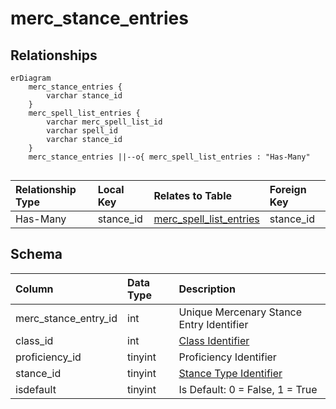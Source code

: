 # merc_stance_entries

## Relationships

```mermaid
erDiagram
    merc_stance_entries {
        varchar stance_id
    }
    merc_spell_list_entries {
        varchar merc_spell_list_id
        varchar spell_id
        varchar stance_id
    }
    merc_stance_entries ||--o{ merc_spell_list_entries : "Has-Many"


```


| Relationship Type | Local Key | Relates to Table | Foreign Key |
| :--- | :--- | :--- | :--- |
| Has-Many | stance_id | [merc_spell_list_entries](../../schema/mercenaries/merc_spell_list_entries.md) | stance_id |


## Schema

| Column | Data Type | Description |
| :--- | :--- | :--- |
| merc_stance_entry_id | int | Unique Mercenary Stance Entry Identifier |
| class_id | int | [Class Identifier](../../../../server/player/class-list) |
| proficiency_id | tinyint | Proficiency Identifier |
| stance_id | tinyint | [Stance Type Identifier](../../../../server/bots/stance-types) |
| isdefault | tinyint | Is Default: 0 = False, 1 = True |

